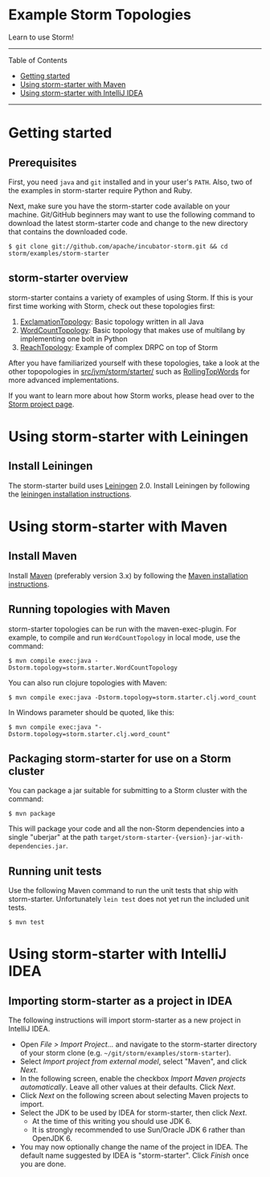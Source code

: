 # Example Storm Topologies

Learn to use Storm!

---

Table of Contents

* <a href="#getting-started">Getting started</a>
* <a href="#maven">Using storm-starter with Maven</a>
* <a href="#intellij-idea">Using storm-starter with IntelliJ IDEA</a>

---


<a name="getting-started"></a>

# Getting started

## Prerequisites

First, you need `java` and `git` installed and in your user's `PATH`.  Also, two of the examples in storm-starter
require Python and Ruby.

Next, make sure you have the storm-starter code available on your machine.  Git/GitHub beginners may want to use the
following command to download the latest storm-starter code and change to the new directory that contains the downloaded
code.

    $ git clone git://github.com/apache/incubator-storm.git && cd storm/examples/storm-starter


## storm-starter overview

storm-starter contains a variety of examples of using Storm.  If this is your first time working with Storm, check out
these topologies first:

1. [ExclamationTopology](src/jvm/storm/starter/ExclamationTopology.java):  Basic topology written in all Java
2. [WordCountTopology](src/jvm/storm/starter/WordCountTopology.java):  Basic topology that makes use of multilang by
   implementing one bolt in Python
3. [ReachTopology](src/jvm/storm/starter/ReachTopology.java): Example of complex DRPC on top of Storm

After you have familiarized yourself with these topologies, take a look at the other topopologies in
[src/jvm/storm/starter/](src/jvm/storm/starter/) such as [RollingTopWords](src/jvm/storm/starter/RollingTopWords.java)
for more advanced implementations.

If you want to learn more about how Storm works, please head over to the
[Storm project page](http://storm.incubator.apache.org).


<a name="leiningen"></a>

# Using storm-starter with Leiningen

## Install Leiningen

The storm-starter build uses [Leiningen](http://leiningen.org/) 2.0.  Install Leiningen by following the
[leiningen installation instructions](https://github.com/technomancy/leiningen).


<a name="maven"></a>

# Using storm-starter with Maven

## Install Maven

Install [Maven](http://maven.apache.org/) (preferably version 3.x) by following
the [Maven installation instructions](http://maven.apache.org/download.cgi).


## Running topologies with Maven

storm-starter topologies can be run with the maven-exec-plugin. For example, to
compile and run `WordCountTopology` in local mode, use the command:

    $ mvn compile exec:java -Dstorm.topology=storm.starter.WordCountTopology

You can also run clojure topologies with Maven:

    $ mvn compile exec:java -Dstorm.topology=storm.starter.clj.word_count
    
In Windows parameter should be quoted, like this: 

    $ mvn compile exec:java "-Dstorm.topology=storm.starter.clj.word_count"

## Packaging storm-starter for use on a Storm cluster

You can package a jar suitable for submitting to a Storm cluster with the command:

    $ mvn package

This will package your code and all the non-Storm dependencies into a single "uberjar" at the path
`target/storm-starter-{version}-jar-with-dependencies.jar`.


## Running unit tests

Use the following Maven command to run the unit tests that ship with storm-starter.  Unfortunately `lein test` does not
yet run the included unit tests.

    $ mvn test


<a name="intellij-idea"></a>

# Using storm-starter with IntelliJ IDEA

## Importing storm-starter as a project in IDEA

The following instructions will import storm-starter as a new project in IntelliJ IDEA.


* Open _File > Import Project..._ and navigate to the storm-starter directory of your storm clone (e.g.
  `~/git/storm/examples/storm-starter`).
* Select _Import project from external model_, select "Maven", and click _Next_.
* In the following screen, enable the checkbox _Import Maven projects automatically_.  Leave all other values at their
  defaults.  Click _Next_.
* Click _Next_ on the following screen about selecting Maven projects to import.
* Select the JDK to be used by IDEA for storm-starter, then click _Next_.
    * At the time of this writing you should use JDK 6.
    * It is strongly recommended to use Sun/Oracle JDK 6 rather than OpenJDK 6.
* You may now optionally change the name of the project in IDEA.  The default name suggested by IDEA is "storm-starter".
  Click _Finish_ once you are done.
